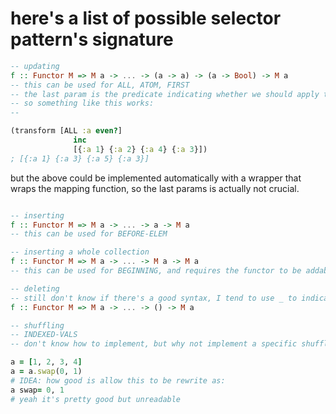 # here's a list of possible selector pattern's signature

```haskell
-- updating
f :: Functor M => M a -> ... -> (a -> a) -> (a -> Bool) -> M a
-- this can be used for ALL, ATOM, FIRST
-- the last param is the predicate indicating whether we should apply the operation, 
-- so something like this works:
-- 
```
```clojure
(transform [ALL :a even?]
              inc
              [{:a 1} {:a 2} {:a 4} {:a 3}])
; [{:a 1} {:a 3} {:a 5} {:a 3}]
```
but the above could be implemented automatically with a wrapper that wraps the mapping function, so the last params is actually not crucial.

```haskell

-- inserting
f :: Functor M => M a -> ... -> a -> M a
-- this can be used for BEFORE-ELEM

-- inserting a whole collection
f :: Functor M => M a -> ... -> M a -> M a
-- this can be used for BEGINNING, and requires the functor to be addable

-- deleting
-- still don't know if there's a good syntax, I tend to use _ to indicating the value should be dropped
f :: Functor M => M a -> ... -> () -> M a

-- shuffling
-- INDEXED-VALS
-- don't know how to implement, but why not implement a specific shuffle function?  
```
```ruby
a = [1, 2, 3, 4]
a = a.swap(0, 1)
# IDEA: how good is allow this to be rewrite as:
a swap= 0, 1
# yeah it's pretty good but unreadable
```

